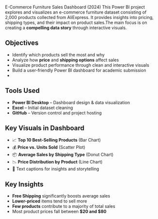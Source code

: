 E-Commerce Furniture Sales Dashboard (2024)
This Power BI project explores and visualizes an e-commerce furniture dataset consisting of 2,000 products collected from AliExpress. 
It provides insights into pricing, shipping types, and their impact on product sales.The main focus is on creating a **compelling data story** through interactive visuals.

## Objectives

- Identify which products sell the most and why
- Analyze how **price** and **shipping options** affect sales
- Visualize product performance through clean and interactive visuals
- Build a user-friendly Power BI dashboard for academic submission
- 
##  Tools Used
- **Power BI Desktop** – Dashboard design & data visualization  
- **Excel** – Initial dataset cleaning  
- **GitHub** – Version control and project hosting

##  Key Visuals in Dashboard
- 📈 **Top 10 Best-Selling Products** (Bar Chart)
- 💰 **Price vs. Units Sold** (Scatter Plot)
- 📦 **Average Sales by Shipping Type** (Donut Chart)
- 📉 **Price Distribution by Product** (Line Chart)
- 🧾 Text captions for insights and storytelling

##  Key Insights

- **Free Shipping** significantly boosts average sales
- **Lower-priced** items tend to sell more
- **Few products** contribute to a majority of total sales
- Most product prices fall between **$20 and $80**



